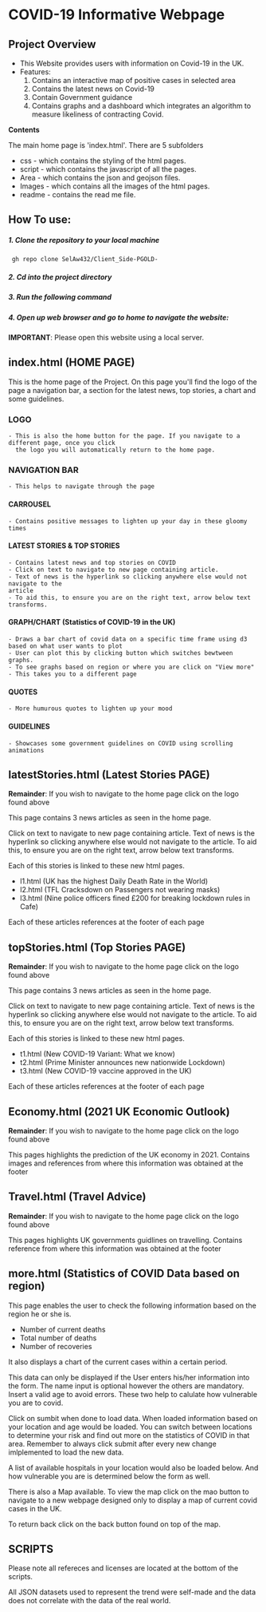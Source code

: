 # COVID-19 Informative Webpage

## Project Overview

- This Website provides users with information on Covid-19 in the UK. 
- Features:
    1. Contains an interactive map of positive cases in selected area
    2. Contains the latest news on Covid-19
    3. Contain Government guidance
    4. Contains graphs and a dashboard which integrates an algorithm to measure likeliness of contracting Covid.

**Contents**

The main home page is 'index.html'.  There are 5 subfolders
+ css - which contains the styling of the html pages.
+ script - which contains the javascript of all the pages. 
+ Area - which contains the json and geojson files. 
+ Images - which contains all the images of the html pages.
+ readme - contains the read me file.
    
## How To use:

##### 1. Clone the repository to your local machine
     gh repo clone SelAw432/Client_Side-PGOLD-

##### 2. Cd into the project directory

##### 3. Run the following command

##### 4. Open up web browser and go to home to navigate the website:

 


**IMPORTANT**: Please open this website using a local server. 

## index.html (HOME PAGE)

This is the home page of the Project. On this page you'll find the logo of the page
a navigation bar, a section for the latest news, top stories, a chart and some guidelines.


### LOGO
    - This is also the home button for the page. If you navigate to a different page, once you click
      the logo you will automatically return to the home page.


### NAVIGATION BAR 
    - This helps to navigate through the page

#### CARROUSEL
    - Contains positive messages to lighten up your day in these gloomy times

#### LATEST STORIES & TOP STORIES
    - Contains latest news and top stories on COVID
    - Click on text to navigate to new page containing article. 
    - Text of news is the hyperlink so clicking anywhere else would not navigate to the
    article
    - To aid this, to ensure you are on the right text, arrow below text transforms.


#### GRAPH/CHART (Statistics of COVID-19 in the UK)
    - Draws a bar chart of covid data on a specific time frame using d3 based on what user wants to plot
    - User can plot this by clicking button which switches bewtween graphs.
    - To see graphs based on region or where you are click on "View more"
    - This takes you to a different page

#### QUOTES
    - More humurous quotes to lighten up your mood

#### GUIDELINES
    - Showcases some government guidelines on COVID using scrolling animations 


## latestStories.html (Latest Stories PAGE)

**Remainder**: If you wish to navigate to the home page click on the logo found above

This page contains 3 news articles as seen in the home page.

Click on text to navigate to new page containing article. 
Text of news is the hyperlink so clicking anywhere else would not navigate to the
article.
To aid this, to ensure you are on the right text, arrow below text transforms.


Each of this stories is linked to these new html pages.
+   l1.html (UK has the highest Daily Death Rate in the World)
+   l2.html (TFL Cracksdown on Passengers not wearing masks)
+   l3.html (Nine police officers fined £200 for breaking lockdown rules in Cafe)

Each of these articles references at the footer of each page

## topStories.html (Top Stories PAGE)

**Remainder**: If you wish to navigate to the home page click on the logo found above

This page contains 3 news articles as seen in the home page.

Click on text to navigate to new page containing article. 
Text of news is the hyperlink so clicking anywhere else would not navigate to the
article.
To aid this, to ensure you are on the right text, arrow below text transforms.


Each of this stories is linked to these new html pages.
+   t1.html (New COVID-19 Variant: What we know)
+   t2.html (Prime Minister announces new nationwide Lockdown)
+   t3.html (New COVID-19 vaccine approved in the UK)

Each of these articles references at the footer of each page


## Economy.html (2021 UK Economic Outlook)

**Remainder**: If you wish to navigate to the home page click on the logo found above

This pages highlights the prediction of the UK economy in 2021. 
Contains images and references from where this information was obtained at the footer


## Travel.html (Travel Advice)

**Remainder**: If you wish to navigate to the home page click on the logo found above

This pages highlights UK governments guidlines on travelling. 
Contains reference from where this information was obtained at the footer

## more.html (Statistics of COVID Data based on region)

This page enables the user to check the following information based on the region he or she is.
+   Number of current deaths
+   Total number of deaths
+   Number of recoveries

It also displays a chart of the current cases within a certain period.

This data can only be displayed if the User enters his/her information into the form. The name input is optional however the others are mandatory.
Insert a valid age to avoid errors. These two help to calulate how vulnerable you are to covid. 

Click on sumbit when done to load data. When loaded information based on your location and age would be loaded. You can switch between locations to determine
your risk and find out more on the statistics of COVID in that area. Remember to always click submit after every new change imlplemented to load the new data.

A list of available hospitals in your location would also be loaded below. And how vulnerable you are is determined below the form as well. 

There is also a Map available. To view the map click on the mao button to navigate to a new webpage designed only to display a map of current covid cases in the UK.

To return back click on the back button found on top of the map.


## SCRIPTS

Please note all refereces and licenses are located at the bottom of the scripts.

All JSON datasets used to represent the trend were self-made and the data does not correlate with the data of the real world.

